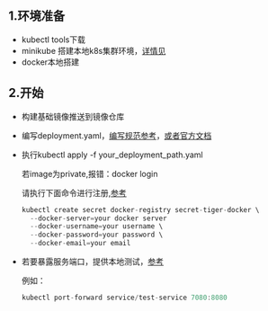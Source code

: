 ## 1.环境准备

- kubectl tools下载
- minikube 搭建本地k8s集群环境，[详情见](https://minikube.sigs.k8s.io/docs/start/#arm)
- docker本地搭建

## 2.开始

- 构建基础镜像推送到镜像仓库

- 编写deployment.yaml，[编写规范参考](https://cloud.google.com/kubernetes-engine/docs/how-to/stateless-apps?hl=zh-cn#create)，[或者官方文档](https://kubernetes.io/docs/tutorials/stateless-application/expose-external-ip-address/)

- 执行kubectl apply -f  your_deployment_path.yaml

  若image为private,报错：docker login

  请执行下面命令进行注册,[参考](https://kubernetes.io/docs/concepts/configuration/secret/)

  ```go
  kubectl create secret docker-registry secret-tiger-docker \
    --docker-server=your docker server
    --docker-username=your username \
    --docker-password=your password \
    --docker-email=your email
  ```

- 若要暴露服务端口，提供本地测试，[参考](https://kubernetes.io/docs/tutorials/stateless-application/expose-external-ip-address/)

  例如：

  ```go
  kubectl port-forward service/test-service 7080:8080
  ```

  
